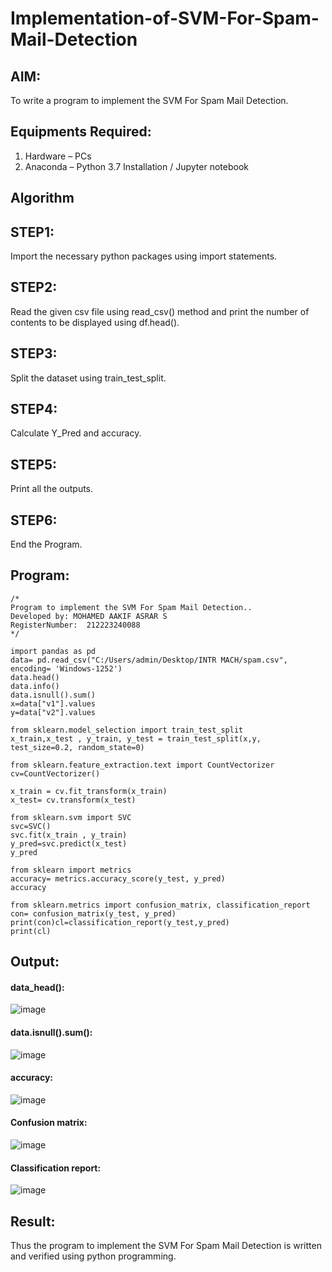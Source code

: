 # Implementation-of-SVM-For-Spam-Mail-Detection

## AIM:
To write a program to implement the SVM For Spam Mail Detection.

## Equipments Required:
1. Hardware – PCs
2. Anaconda – Python 3.7 Installation / Jupyter notebook

## Algorithm
## STEP1:
Import the necessary python packages using import statements.

## STEP2:
Read the given csv file using read_csv() method and print the number of contents to be displayed using df.head().

## STEP3:
Split the dataset using train_test_split.

## STEP4:
Calculate Y_Pred and accuracy.

## STEP5:
Print all the outputs.

## STEP6:
End the Program.


## Program:
```
/*
Program to implement the SVM For Spam Mail Detection..
Developed by: MOHAMED AAKIF ASRAR S
RegisterNumber:  212223240088
*/

import pandas as pd
data= pd.read_csv("C:/Users/admin/Desktop/INTR MACH/spam.csv", encoding= 'Windows-1252')
data.head()
data.info()
data.isnull().sum()
x=data["v1"].values
y=data["v2"].values

from sklearn.model_selection import train_test_split
x_train,x_test , y_train, y_test = train_test_split(x,y, test_size=0.2, random_state=0)

from sklearn.feature_extraction.text import CountVectorizer
cv=CountVectorizer()

x_train = cv.fit_transform(x_train)
x_test= cv.transform(x_test)

from sklearn.svm import SVC
svc=SVC()
svc.fit(x_train , y_train)
y_pred=svc.predict(x_test)
y_pred

from sklearn import metrics
accuracy= metrics.accuracy_score(y_test, y_pred)
accuracy

from sklearn.metrics import confusion_matrix, classification_report
con= confusion_matrix(y_test, y_pred)
print(con)cl=classification_report(y_test,y_pred)
print(cl)
```
## Output:

#### data_head():
![image](https://github.com/user-attachments/assets/b73ce5e9-57c9-4f34-8219-025a668a6dfd)

#### data.isnull().sum():
![image](https://github.com/user-attachments/assets/146cbfe1-a52a-45c5-8925-e9b9d582b7fd)

 #### accuracy:
 ![image](https://github.com/user-attachments/assets/12ddb95f-fa69-4fb4-8393-365f1ab707e7)

#### Confusion matrix:
![image](https://github.com/user-attachments/assets/60384537-44bb-417b-be82-b3f9fb9102e8)
#### Classification report:
![image](https://github.com/user-attachments/assets/1bf41ec9-d0d4-4353-9f7f-fccd4db1efe8)

## Result:
Thus the program to implement the SVM For Spam Mail Detection is written and verified using python programming.
